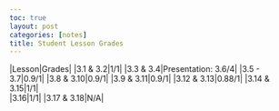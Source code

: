 ```yaml
---
toc: true
layout: post
categories: [notes]
title: Student Lesson Grades
---
```


|Lesson|Grades|
|3.1 & 3.2|1/1|
|3.3 & 3.4|Presentation: 3.6/4|
|3.5 - 3.7|0.9/1|
|3.8 & 3.10|0.9/1|
|3.9 & 3.11|0.9/1|
|3.12 & 3.13|0.88/1|
|3.14 & 3.15|1/1|	
|3.16|1/1|
|3.17 & 3.18|N/A|